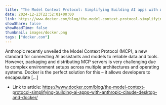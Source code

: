 ```yaml
---
title: "The Model Context Protocol: Simplifying Building AI apps with Anthropic Claude Desktop and Docker"
date: 2024-12-23T22:52:01+00:00
link: https://www.docker.com/blog/the-model-context-protocol-simplifying-building-ai-apps-with-anthropic-claude-desktop-and-docker/
showShare: false
showReadTime: false
thumbnail: images/docker.png
tags: ["docker.com"]
---
```

Anthropic recently unveiled the Model Context Protocol (MCP), a new standard for connecting AI assistants and models to reliable data and tools. However, packaging and distributing MCP servers is very challenging due to complex environment setups across multiple architectures and operating systems. Docker is the perfect solution for this – it allows developers to encapsulate […]

- Link to article: https://www.docker.com/blog/the-model-context-protocol-simplifying-building-ai-apps-with-anthropic-claude-desktop-and-docker/